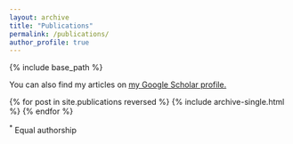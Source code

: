 ```yaml
---
layout: archive
title: "Publications"
permalink: /publications/
author_profile: true
---
```


<!-- {% if author.googlescholar %} -->

<!-- {% endif %} -->

{% include base_path %}

You can also find my articles on <u><a href="https://scholar.google.com/citations?user=fZKJdb0AAAAJ&hl=en&authuser=2">my Google Scholar profile</a>.</u>

{% for post in site.publications reversed %}
  {% include archive-single.html %}
{% endfor %}

<sup>*</sup> Equal authorship


<script src="https://ZacharyNovack.github.io/assets/js/hidebib.js"></script>